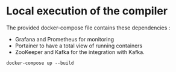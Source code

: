 # Local execution of the compiler

The provided docker-compose file contains these dependencies : 
* Grafana and Prometheus for monitoring
* Portainer to have a total view of running containers
* ZooKeeper and Kafka for the integration with Kafka.

```shell
docker-compose up --build
```